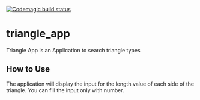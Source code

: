 [![Codemagic build status](https://api.codemagic.io/apps/63478e187b95c41d34b41cc6/release-workflow/status_badge.svg)](https://api.codemagic.io/apps/63478e187b95c41d34b41cc6/release-workflow/status_badge.svg)

# triangle_app

Triangle App is an Application to search triangle types

## How to Use

The application will display the input for the length value of each side of the triangle.
You can fill the input only with number.
